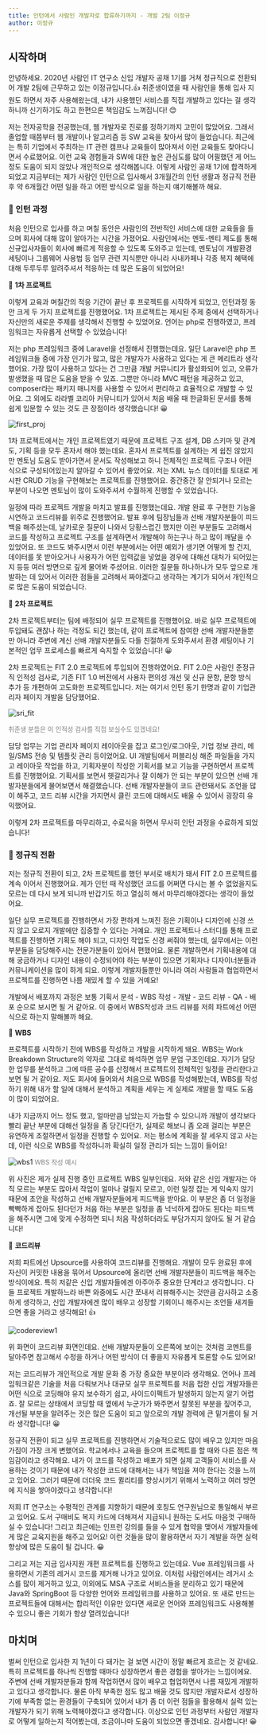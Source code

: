 ```yaml
---
title: 인턴에서 사람인 개발자로 합류하기까지 - 개발 2팀 이정규
author: 이정규
---
```


## 시작하며

 안녕하세요. 2020년 사람인 IT 연구소 신입 개발자 공채 1기를 거쳐 정규직으로 전환되어 개발 2팀에 근무하고 있는 이정규입니다.👍  취준생이였을 때 사람인을 통해 입사 지원도 하면서 자주 사용해왔는데, 내가 사용했던 서비스를 직접 개발하고 있다는 걸 생각하니까 신기하기도 하고 한편으론 책임감도 느껴집니다! 😊

 저는 전자공학을 전공했는데, 웹 개발자로 진로를 정하기까지 고민이 많았어요. 그래서 졸업할 때쯤부터 웹 개발이나 알고리즘 등 SW 교육을 찾아서 많이 들었습니다. 최근에는 특히 기업에서 주최하는 IT 관련 캠프나 교육들이 많아져서 이런 교육들도 찾아다니면서 수료했어요. 이런 교육 경험들과 SW에 대한 높은 관심도를 많이 어필했던 게 어느 정도 도움이 되지 않았나 개인적으로 생각해봅니다. 이렇게 사람인 공채 1기에 합격하게 되었고 지금부터는 제가 사람인 인턴으로 입사해서 3개월간의 인턴 생활과 정규직 전환 후 약 6개월간 어떤 일을 하고 어떤 방식으로 일을 하는지 얘기해볼까 해요.



### 📂 인턴 과정

 처음 인턴으로 입사를 하고 며칠 동안은 사람인의 전반적인 서비스에 대한 교육들을 들으며 회사에 대해 많이 알아가는 시간을 가졌어요. 사람인에서는 멘토-멘티 제도를 통해 신규입사자들이 회사에 빠르게 적응할 수 있도록 도와주고 있는데, 멘토님이 개발환경 세팅이나 그룹웨어 사용법 등 업무 관련 지식뿐만 아니라 사내카페나 각종 복지 혜택에 대해 두루두루 알려주셔서 적응하는 데 많은 도움이 되었어요!



📝 **1차 프로젝트**

 이렇게 교육과 며칠간의 적응 기간이 끝난 후 프로젝트를 시작하게 되었고, 인턴과정 동안 크게 두 가지 프로젝트를 진행했어요. 1차 프로젝트는 제시된 주제 중에서 선택하거나 자신만의 새로운 주제를 생각해서 진행할 수 있었어요. 언어는 php로 진행하였고, 프레임워크는 자유롭게 선택할 수 있었습니다! 

 저는 php 프레임워크 중에 Laravel을 선정해서 진행했는데요. 일단 Laravel은 php 프레임워크들 중에 가장 인기가 많고, 많은 개발자가 사용하고 있다는 게 큰 메리트라 생각했어요. 가장 많이 사용하고 있다는 건 그만큼 개발 커뮤니티가 활성화되어 있고, 오류가 발생했을 때 많은 도움을 받을 수 있죠. 그뿐만 아니라 MVC 패턴을 제공하고 있고, composer라는 패키지 매니저를 사용할 수 있어서 편리하고 효율적으로 개발할 수 있어요. 그 외에도 라라벨 코리아 커뮤니티가 있어서 처음 배울 때 한글화된 문서를 통해 쉽게 입문할 수 있는 것도 큰 장점이라 생각했습니다! 😀

![first_proj]({{site.url}}/img/intern_jkl_first_proj.jpg)

 1차 프로젝트에서는 개인 프로젝트였기 때문에 프로젝트 구조 설계, DB 스키마 및 관계도, 기획 등을 모두 혼자서 해야 했는데요. 혼자서 프로젝트를 설계하는 게 쉽진 않았지만 멘토님 도움도 받아가면서 문서도 작성해보고 하니 전체적인 프로젝트 구조나 어떤 식으로 구성되어있는지 알아갈 수 있어서 좋았어요. 저는 XML 뉴스 데이터를 토대로 게시판 CRUD 기능을 구현해보는 프로젝트를 진행했어요. 중간중간 잘 안되거나 모르는 부분이 나오면 멘토님이 많이 도와주셔서 수월하게 진행할 수 있었습니다.

 일정에 따라 프로젝트 개발을 마치고 발표를 진행했는데요. 개발 완료 후 구현한 기능을 시연하고 코드리뷰를 위주로 진행했어요. 발표 후에 팀장님들과 선배 개발자분들이 피드백을 해주셨는데, 날카로운 질문이 나와서 당황스럽긴 했지만 이런 부분들도 고려해서 코드를 작성하고 프로젝트 구조를 설계하면서 개발해야 하는구나 하고 많이 깨달을 수 있었어요. 또 코드도 봐주시면서 이런 부분에서는 어떤 예외가 생기면 어떻게 할 건지, 데이터를 못 받아오거나 사용자가 어떤 입력값을 넣었을 경우에 대해선 대처가 되어있는지 등등 여러 방면으로 깊게 물어봐 주셨어요. 이러한 질문들 하나하나가 모두 앞으로 개발하는 데 있어서 이러한 점들을 고려해서 짜야겠다고 생각하는 계기가 되어서 개인적으로 많은 도움이 되었습니다.



📝 **2차 프로젝트**

 2차 프로젝트부터는 팀에 배정되어 실무 프로젝트를 진행했어요. 바로 실무 프로젝트에 투입돼도 괜찮나 하는 걱정도 되긴 했는데, 같이 프로젝트에 참여한 선배 개발자분들뿐만 아니라 주변에 계신 선배 개발자분들도 다들 친절하게 도와주셔서 환경 세팅이나 기본적인 업무 프로세스를 빠르게 숙지할 수 있었습니다! 😀

 2차 프로젝트는 FIT 2.0 프로젝트에 투입되어 진행하였어요. FIT 2.0은 사람인 준정규직 인적성 검사로, 기존 FIT 1.0 버전에서 사용자 편의성 개선 및 신규 문항, 문항 방식 추가 등 개편하여 고도화한 프로젝트입니다. 저는 여기서 인턴 동기 한명과 같이 기업관리자 페이지 개발을 담당했어요. 

![sri_fit]({{site.url}}/img/intern_jkl_fit.png)

<span style="color:gray; font-size:13px">취준생 분들은 이 인적성 검사를 직접 보실수도 있겠네요!</span>

 담당 업무는 기업 관리자 페이지 레이아웃을 잡고 로그인/로그아웃, 기업 정보 관리, 메일/SMS 전송 및 템플릿 관리 등이었어요. UI 개발팀에서 퍼블리싱 해준 파일들을 가지고 레이아웃 작업을 하고, 기획자분이 작성한 기획서를 보고 기능을 구현하면서 프로젝트를 진행했어요. 기획서를 보면서 헷갈리거나 잘 이해가 안 되는 부분이 있으면 선배 개발자분들에게 물어보면서 해결했습니다. 선배 개발자분들이 코드 관련돼서도 조언을 많이 해주고, 코드 리뷰 시간을 가지면서 클린 코드에 대해서도 배울 수 있어서 굉장히 유익했어요.

 이렇게 2차 프로젝트를 마무리하고, 수료식을 하면서 무사히 인턴 과정을 수료하게 되었습니다!



### 📂 정규직 전환

 저는 정규직 전환이 되고, 2차 프로젝트를 했던 부서로 배치가 돼서 FIT 2.0 프로젝트를 계속 이어서 진행했어요. 제가 인턴 때 작성했던 코드를 어쩌면 다시는 볼 수 없었을지도 모르는 데 다시 보게 되니까 반갑기도 하고 열심히 해서 마무리해야겠다는 생각이 들었어요.

 일단 실무 프로젝트를 진행하면서 가장 편하게 느껴진 점은 기획이나 디자인에 신경 쓰지 않고 오로지 개발에만 집중할 수 있다는 거예요. 개인 프로젝트나 스터디를 통해 프로젝트를 진행하면 기획도 해야 되고, 디자인 작업도 신경 써줘야 했는데, 실무에서는 이런 부분들을 담당해주시는 전문가분들이 있어서 편했어요. 물론 개발하면서 기획내용에 대해 궁금하거나 디자인 내용이 수정되어야 하는 부분이 있으면 기획자나 디자이너분들과 커뮤니케이션을 많이 하게 되요. 이렇게 개발자들뿐만 아니라 여러 사람들과 협업하면서 프로젝트를 진행하면 나름 재밌게 할 수 있을 거예요!

 개발에서 배포까지 과정은 보통 기획서 분석 - WBS 작성 - 개발 - 코드 리뷰 - QA - 배포 순으로 보시면 될 거 같아요. 이 중에서 WBS작성과 코드 리뷰를 저희 파트에선 어떤 식으로 하는지 말해볼까 해요.



📝 **WBS**

 프로젝트를 시작하기 전에 WBS를 작성하고 개발을 시작하게 돼요. WBS는 Work Breakdown Structure의 약자로 그대로 해석하면 업무 분업 구조인데요. 자기가 담당한 업무를 분석하고 그에 따른 공수를 산정해서 프로젝트의 전체적인 일정을 관리한다고 보면 될 거 같아요. 저도 회사에 들어와서 처음으로 WBS를 작성해봤는데, WBS를 작성하기 위해 내가 할 일에 대해서 분석하고 계획을 세우는 게 실제로 개발을 할 때도 도움이 많이 되었어요. 

 내가 지금까지 어느 정도 했고, 얼마만큼 남았는지 가늠할 수 있으니까 개발이 생각보다 빨리 끝난 부분에 대해선 일정을 좀 당긴다던가, 실제로 해보니 좀 오래 걸리는 부분은 유연하게 조절하면서 일정을 진행할 수 있어요. 저는 평소에 계획을 잘 세우지 않고 사는데, 이런 식으로 WBS를 작성하니까 확실히 일정 관리가 되는 느낌이 들어요!

![wbs1]({{site.url}}/img/intern_jkl_wbs.jpg)
<span style="color:gray; font-size:13px">WBS 작성 예시</span>	

 위 사진은 제가 실제 진행 중인 프로젝트 WBS 일부인데요. 저와 같은 신입 개발자는 아직 모르는 부분도 많아서 작업이 얼마나 걸릴지 모르고, 이런 일정 잡는 게 익숙지 않기 때문에 초안을 작성하고 선배 개발자분들에게 피드백을 받아요. 이 부분은 좀 더 일정을 빡빡하게 잡아도 된다던가 처음 하는 부분은 일정을 좀 넉넉하게 잡아도 된다는 피드백을 해주시면 그에 맞게 수정하면 되니 처음 작성하더라도 부담가지지 않아도 될 거 같습니다!



📝 **코드리뷰**

 저희 파트에선 Upsource를 사용하여 코드리뷰를 진행해요. 개발이 모두 완료된 후에 자신이 커밋한 내용을 묶어서 Upsource에 올리면 선배 개발자분들이 피드백을 해주는 방식이에요. 특히 저같은 신입 개발자들에겐 아주아주 중요한 단계라고 생각합니다. 다들 프로젝트 개발하느라 바쁜 와중에도 시간 쪼내서 리뷰해주시는 것만큼 감사하고 소중하게 생각하고, 신입 개발자에겐 많이 배우고 성장할 기회이니 해주시는 조언들 새겨들으면 좋을 거라고 생각해요! 👍

![codereview1]({{site.url}}/img/intern_jkl_codereview.jpg)

 위 화면이 코드리뷰 화면인데요. 선배 개발자분들이 오른쪽에 보이는 것처럼 코멘트를 달아주면 참고해서 수정을 하거나 어떤 방식이 더 좋을지 자유롭게 토론할 수도 있어요! 

 저는 코드리뷰가 개인적으로 개발 문화 중 가장 중요한 부분이라 생각해요. 언어나 프레임워크같은 기술을 처음 다뤄보거나 대규모 실무 프로젝트를 처음 접한 신입 개발자들은 어떤 식으로 코딩해야 유지 보수하기 쉽고, 사이드이펙트가 발생하지 않는지 알기 어렵죠. 잘 모르는 상태에서 코딩할 때 옆에서 누군가가 봐주면서 잘못된 부분을 짚어주고, 개선될 부분을 알려주는 것은 많은 도움이 되고 앞으로의 개발 경력에 큰 밑거름이 될 거라 생각합니다! 😀



 정규직 전환이 되고 실무 프로젝트를 진행하면서 기술적으로도 많이 배우고 있지만 마음가짐이 가장 크게 변했어요. 학교에서나 교육을 들으며 프로젝트를 할 때와 다른 점은 책임감이라고 생각해요. 내가 이 코드를 작성하고 배포가 되면 실제 고객들이 서비스를 사용하는 것이기 때문에 내가 작성한 코드에 대해서는 내가 책임을 져야 한다는 것을 느끼고 있어요. 그러기 때문에 더더욱 코드 퀼리티를 향상시키기 위해서 노력하고 여러 방면에 지식을 쌓아야겠다고 생각합니다!

 저희 IT 연구소는 수평적인 관계를 지향하기 때문에 호칭도 연구원님으로 통일해서 부르고 있어요. 도서 구매비도 복지 카드에 더해져서 지급되니 원하는 도서도 마음껏 구매하실 수 있습니다! 그리고 최근에는 인프런 강의를 들을 수 있게 협약을 맺어서 개발자들에게 많은 교육지원을 해주고 있어요! 이런 것들을 많이 활용하면서 자기 계발을 하면 실력향상에 많은 도움이 될 겁니다. 😀

 그리고 저는 지금 입사지원 개편 프로젝트를 진행하고 있는데요. Vue 프레임워크를 사용하면서 기존의 레거시 코드를 제거해 나가고 있어요. 이처럼 사람인에서는 레거시 소스를 많이 제거하고 있고, 이외에도 MSA 구조로 서비스들을 분리하고 있기 때문에 Java와 SpringBoot 등 다양한 언어와 프레임워크를 사용하고 있어요. 또 새로 만드는 프로젝트들에 대해서는 합리적인 이유만 있다면 새로운 언어와 프레임워크도 사용해볼 수 있으니 좋은 기회가 항상 열려있습니다!



## 마치며

 벌써 인턴으로 입사한 지 1년이 다 돼가는 걸 보면 시간이 정말 빠르게 흐르는 것 같네요. 특히 프로젝트를 하나씩 진행할 때마다 성장하면서 좋은 경험을 쌓아가는 느낌이에요. 주변에 선배 개발자분들과 함께 작업하면서 많이 배우고 협업하면서 나름 재밌게 개발하고 있다고 생각합니다. 물론 아직 부족한 점도 많고 배울 것도 많지만 개발자로서 성장하기에 부족함 없는 환경들이 구축되어 있어서 내가 좀 더 이런 점들을 활용해서 실력 있는 개발자가 되기 위해 노력해야겠다고 생각합니다. 이상으로 인턴 과정부터 사람인 개발자로 어떻게 일하는지 적어봤는데, 조금이나마 도움이 되었으면 좋겠네요. 감사합니다! 😀
